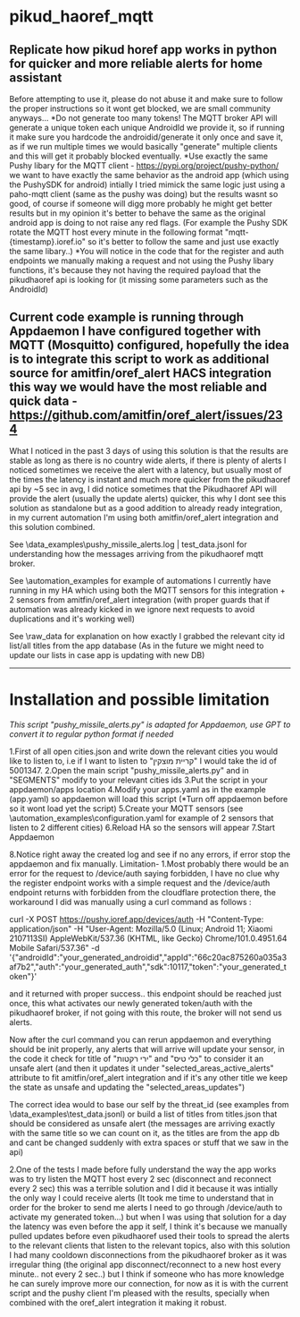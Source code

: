 # pikud_haoref_mqtt
Replicate how pikud horef app works in python for quicker and more reliable alerts for home assistant
--------------------------------------------------------------------------------------------------------
Before attempting to use it, please do not abuse it and make sure to follow the proper instructions so it wont get blocked, we are small community anyways... 
*Do not generate too many tokens! The MQTT broker API will generate a unique token each unique AndroidId we provide it, so if running it make sure you hardcode the androidid/generate it only once and save it, as if we run multiple times we would basically "generate" multiple clients and this will get it probably blocked eventually.
*Use exactly the same Pushy libary for the MQTT client - https://pypi.org/project/pushy-python/ we want to have exactly the same behavior as the android app (which using the PushySDK for android) intially I tried mimick the same logic just using a paho-mqtt client (same as the pushy was doing) but the results wasnt so good, of course if someone will digg more probably he might get better results but in my opinion it's better to behave the same as the original android app is doing to not raise any red flags.
(For example the Pushy SDK rotate the MQTT host every minute in the following format "mqtt-{timestamp}.ioref.io" so it's better to follow the same and just use exactly the same libary..)
*You will notice in the code that for the register and auth endpoints we manually making a request and not using the Pushy libary functions, it's because they not having the required payload that the pikudhaoref api is looking for (it missing some parameters such as the AndroidId)

Current code example is running through Appdaemon I have configured together with MQTT (Mosquitto) configured, hopefully the idea is to integrate this script to work as additional source for amitfin/oref_alert HACS integration this way we would have the most reliable and quick data - https://github.com/amitfin/oref_alert/issues/234
--------------------------------------------------------------------------------------------------------

What I noticed in the past 3 days of using this solution is that the results are stable as long as there is no country wide alerts, if there is plenty of alerts I noticed sometimes we receive the alert with a latency, but usually most of the times the latency is instant and much more quicker from the pikudhaoref api by ~5 sec in avg, I did notice sometimes that the Pikudhaoref API will provide the alert (usually the update alerts) quicker, this why I dont see this solution as standalone but as a good addition to already ready integration, in my current automation I'm using both amitfin/oref_alert integration and this solution combined.

See \data_examples\pushy_missile_alerts.log | test_data.jsonl for understanding how the messages arriving from the pikudhaoref mqtt broker.

See \automation_examples for example of automations I currently have running in my HA which using both the MQTT sensors for this integration + 2 sensors from amitfin/oref_alert integration (with proper guards that if automation was already kicked in we ignore next requests to avoid duplications and it's working well)

See \raw_data for explanation on how exactly I grabbed the relevant city id list/all titles from the app database (As in the future we might need to update our lists in case app is updating with new DB)

--------------------------------------------------------------------------------------------------------
# Installation and possible limitation
*This script "pushy_missile_alerts.py" is adapted for Appdaemon, use GPT to convert it to regular python format if needed* 

1.First of all open cities.json and write down the relevant cities you would like to listen to, i.e if I want to listen to "קריית מוצקין" I would take the id of 5001347.
2.Open the main script "pushy_missile_alerts.py" and in "SEGMENTS" modify to your relevant cities ids
3.Put the script in your appdaemon/apps location 
4.Modify your apps.yaml as in the example (app.yaml) so appdaemon will load this script (*Turn off appdaemon before so it wont load yet the script)
5.Create your MQTT sensors (see \automation_examples\configuration.yaml for example of 2 sensors that listen to 2 different cities)
6.Reload HA so the sensors will appear
7.Start Appdaemon

8.Notice right away the created log and see if no any errors, if error stop the appdaemon and fix manually.
Limitation-
1.Most probably there would be an error for the request to /device/auth saying forbidden, I have no clue why the register endpoint works with a simple request and the /device/auth endpoint returns with forbidden from the cloudflare protection there, the workaround I did was manually using a curl command as follows :

curl -X POST https://pushy.ioref.app/devices/auth   -H "Content-Type: application/json"   -H "User-Agent: Mozilla/5.0 (Linux; Android 11; Xiaomi 2107113SI) AppleWebKit/537.36 (KHTML, like Gecko) Chrome/101.0.4951.64 Mobile Safari/537.36"   -d '{"androidId":"your_generated_androidid","appId":"66c20ac875260a035a3af7b2","auth":"your_generated_auth","sdk":10117,"token":"your_generated_token"}'

and it returned with proper success.. this endpoint should be reached just once, this what activates our newly generated token/auth with the pikudhaoref broker, if not going with this route, the broker will not send us alerts.

Now after the curl command you can rerun appdaemon and everything should be init properly, any alerts that will arrive will update your sensor, in the code it check for title of "ירי רקטות" and "כלי טיס" to consider it an unsafe alert (and then it updates it under "selected_areas_active_alerts" attribute to fit amitfin/oref_alert integration and if it's any other title we keep the state as unsafe and updating the "selected_areas_updates")

The correct idea would to base our self by the threat_id (see examples from \data_examples\test_data.jsonl) or build a list of titles from titles.json that should be considered as unsafe alert (the messages are arriving exactly with the same title so we can count on it, as the titles are from the app db and cant be changed suddenly with extra spaces or stuff that we saw in the api)

2.One of the tests I made before fully understand the way the app works was to try listen the MQTT host every 2 sec (disconnect and reconnect every 2 sec) this was a terrible solution and I did it because it was intially the only way I could receive alerts (It took me time to understand that in order for the broker to send me alerts I need to go through /device/auth to activate my generated token...) but when I was using that solution for a day the latency was even before the app it self, I think it's because we manually pulled updates before even pikudhaoref used their tools to spread the alerts to the relevant clients that listen to the relevant topics, also with this solution I had many cooldown disconnections from the pikudhaoref broker as it was irregular thing (the original app disconnect/reconnect to a new host every minute.. not every 2 sec..) but I think if someone who has more knowledge he can surely improve more our connection, for now as it is with the current script and the pushy client I'm pleased with the results, specially when combined with the oref_alert integration it making it robust.







